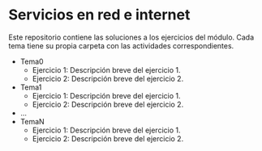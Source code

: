 # Servicios en red e internet

Este repositorio contiene las soluciones a los ejercicios del módulo. Cada tema tiene su propia carpeta con las actividades correspondientes.

- Tema0
  - Ejercicio 1: Descripción breve del ejercicio 1.
  - Ejercicio 2: Descripción breve del ejercicio 2.
- Tema1
  - Ejercicio 1: Descripción breve del ejercicio 1.
  - Ejercicio 2: Descripción breve del ejercicio 2.
- ...
- TemaN
  - Ejercicio 1: Descripción breve del ejercicio 1.
  - Ejercicio 2: Descripción breve del ejercicio 2.
